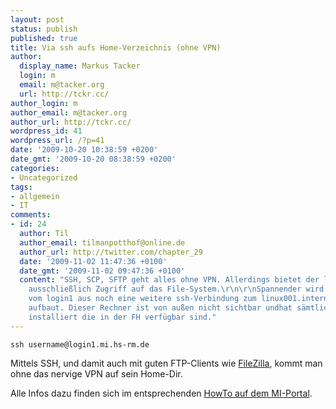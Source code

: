 ```yaml
---
layout: post
status: publish
published: true
title: Via ssh aufs Home-Verzeichnis (ohne VPN)
author:
  display_name: Markus Tacker
  login: m
  email: m@tacker.org
  url: http://tckr.cc/
author_login: m
author_email: m@tacker.org
author_url: http://tckr.cc/
wordpress_id: 41
wordpress_url: /?p=41
date: '2009-10-20 10:38:59 +0200'
date_gmt: '2009-10-20 08:38:59 +0200'
categories:
- Uncategorized
tags:
- allgemein
- IT
comments:
- id: 24
  author: Til
  author_email: tilmanpotthof@online.de
  author_url: http://twitter.com/chapter_29
  date: '2009-11-02 11:47:36 +0100'
  date_gmt: '2009-11-02 09:47:36 +0100'
  content: "SSH, SCP, SFTP geht alles ohne VPN. Allerdings bietet der login1-Rechner
    ausschließlich Zugriff auf das File-System.\r\n\r\nSpannender wird es wenn man
    vom login1 aus noch eine weitere ssh-Verbindung zum linux001.intern.mi.hs-rm.de
    aufbaut. Dieser Rechner ist von außen nicht sichtbar undhat sämtliche Commandline-Tools
    installiert die in der FH verfügbar sind."
---
```

<p><code>ssh username@login1.mi.hs-rm.de</code></p>
<p>Mittels SSH, und damit auch mit guten FTP-Clients wie <a href="http://filezilla.sf.net/">FileZilla</a>, kommt man ohne das nervige VPN auf sein Home-Dir.</p>
<p>Alle Infos dazu finden sich im entsprechenden <a href="http://www-intern.informatik.fh-wiesbaden.de/doku/login/getdatafromfbi.pdf">HowTo auf dem MI-Portal</a>.</p>
